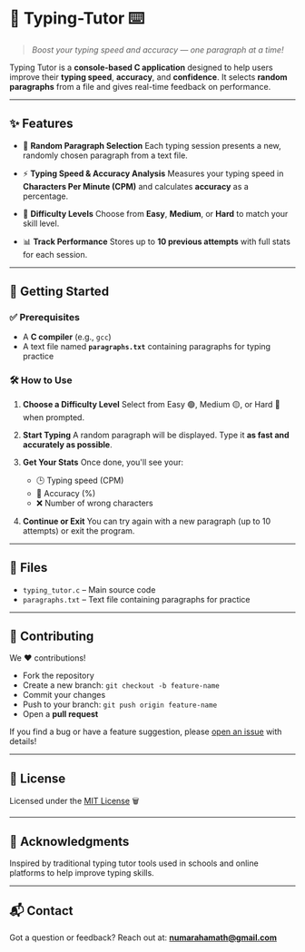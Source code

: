 # 🧠 Typing-Tutor ⌨️

> *Boost your typing speed and accuracy — one paragraph at a time!*

Typing Tutor is a **console-based C application** designed to help users improve their **typing speed**, **accuracy**, and **confidence**. It selects **random paragraphs** from a file and gives real-time feedback on performance.

---

## ✨ Features

* 📄 **Random Paragraph Selection**
  Each typing session presents a new, randomly chosen paragraph from a text file.

* ⚡ **Typing Speed & Accuracy Analysis**
  Measures your typing speed in **Characters Per Minute (CPM)** and calculates **accuracy** as a percentage.

* 🎯 **Difficulty Levels**
  Choose from **Easy**, **Medium**, or **Hard** to match your skill level.

* 📊 **Track Performance**
  Stores up to **10 previous attempts** with full stats for each session.

---

## 🚀 Getting Started

### ✅ Prerequisites

* A **C compiler** (e.g., `gcc`)
* A text file named **`paragraphs.txt`** containing paragraphs for typing practice

### 🛠️ How to Use

1. **Choose a Difficulty Level**
   Select from Easy 🟢, Medium 🟡, or Hard 🔴 when prompted.

2. **Start Typing**
   A random paragraph will be displayed. Type it **as fast and accurately as possible**.

3. **Get Your Stats**
   Once done, you'll see your:

   * 🕒 Typing speed (CPM)
   * 🌟 Accuracy (%)
   * ❌ Number of wrong characters

4. **Continue or Exit**
   You can try again with a new paragraph (up to 10 attempts) or exit the program.

---

## 📁 Files

* `typing_tutor.c` – Main source code
* `paragraphs.txt` – Text file containing paragraphs for practice

---

## 🤝 Contributing

We ❤️ contributions!

* Fork the repository
* Create a new branch: `git checkout -b feature-name`
* Commit your changes
* Push to your branch: `git push origin feature-name`
* Open a **pull request**

If you find a bug or have a feature suggestion, please [open an issue](https://github.com/itsmenuma/Typing-Tutor/issues) with details!

---

## 📜 License

Licensed under the [MIT License](LICENSE) 🗑️

---

## 🙌 Acknowledgments

Inspired by traditional typing tutor tools used in schools and online platforms to help improve typing skills.

---

## 📬 Contact

Got a question or feedback? Reach out at: **[numarahamath@gmail.com](mailto:numarahamath@gmail.com)**
